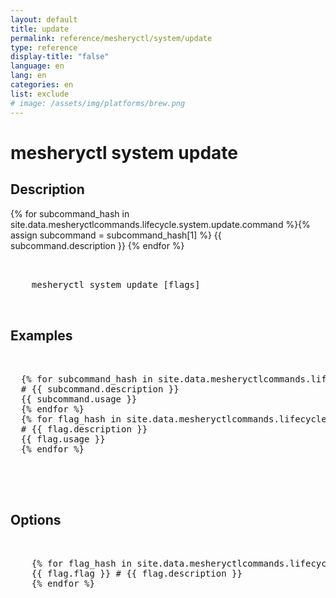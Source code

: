 ```yaml
---
layout: default
title: update
permalink: reference/mesheryctl/system/update
type: reference
display-title: "false"
language: en
lang: en
categories: en
list: exclude
# image: /assets/img/platforms/brew.png
---
```


<!-- Copy this template to create individual doc pages for each mesheryctl commands -->

<!-- Name of the command -->
# mesheryctl system update

## Description

{% for subcommand_hash in site.data.mesheryctlcommands.lifecycle.system.update.command %}{% assign subcommand = subcommand_hash[1] %}
{{ subcommand.description }}
{% endfor %}

<!-- Basic usage of the command -->
<pre class="codeblock-pre">
  <div class="codeblock">
    mesheryctl system update [flags]
  </div>
</pre>

## Examples

<pre class="codeblock-pre">
  <div class="codeblock">
  {% for subcommand_hash in site.data.mesheryctlcommands.lifecycle.system.update.command %}{% assign subcommand = subcommand_hash[1] %}
  # {{ subcommand.description }}
  {{ subcommand.usage }}
  {% endfor %}
  {% for flag_hash in site.data.mesheryctlcommands.lifecycle.system.update.flag %}{% assign flag = flag_hash[1] %}
  # {{ flag.description }}
  {{ flag.usage }}
  {% endfor %}
  </div>
</pre>
<br/>


<!-- Options/Flags available in this command -->
## Options

<pre class="codeblock-pre">
  <div class="codeblock">
    {% for flag_hash in site.data.mesheryctlcommands.lifecycle.system.update.flag %}{% assign flag = flag_hash[1] %}
    {{ flag.flag }} # {{ flag.description }}
    {% endfor %}
  </div>
</pre>
<br/>

